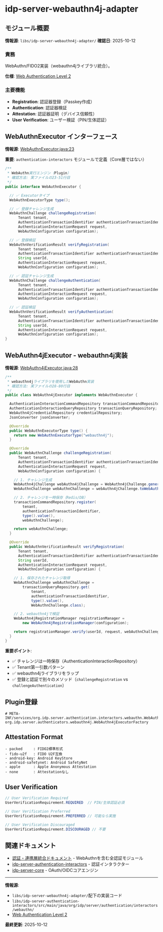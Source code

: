 # idp-server-webauthn4j-adapter

## モジュール概要

**情報源**: `libs/idp-server-webauthn4j-adapter/`
**確認日**: 2025-10-12

### 責務

WebAuthn/FIDO2実装（webauthn4jライブラリ統合）。

**仕様**: [Web Authentication Level 2](https://www.w3.org/TR/webauthn-2/)

### 主要機能

- **Registration**: 認証器登録（Passkey作成）
- **Authentication**: 認証器検証
- **Attestation**: 認証器証明（デバイス信頼性）
- **User Verification**: ユーザー検証（PIN/生体認証）

## WebAuthnExecutor インターフェース

**情報源**: [WebAuthnExecutor.java:23](../../../libs/idp-server-authentication-interactors/src/main/java/org/idp/server/authentication/interactors/webauthn/WebAuthnExecutor.java#L23)

**重要**: `authentication-interactors` モジュールで定義（Core層ではない）

```java
/**
 * WebAuthn実行エンジン（Plugin）
 * 確認方法: 実ファイルの23-51行目
 */
public interface WebAuthnExecutor {

  // ✅ Executorタイプ
  WebAuthnExecutorType type();

  // ✅ 登録チャレンジ生成
  WebAuthnChallenge challengeRegistration(
      Tenant tenant,
      AuthenticationTransactionIdentifier authenticationTransactionIdentifier,
      AuthenticationInteractionRequest request,
      WebAuthnConfiguration configuration);

  // ✅ 登録検証
  WebAuthnVerificationResult verifyRegistration(
      Tenant tenant,
      AuthenticationTransactionIdentifier authenticationTransactionIdentifier,
      String userId,
      AuthenticationInteractionRequest request,
      WebAuthnConfiguration configuration);

  // ✅ 認証チャレンジ生成
  WebAuthnChallenge challengeAuthentication(
      Tenant tenant,
      AuthenticationTransactionIdentifier authenticationTransactionIdentifier,
      AuthenticationInteractionRequest request,
      WebAuthnConfiguration configuration);

  // ✅ 認証検証
  WebAuthnVerificationResult verifyAuthentication(
      Tenant tenant,
      AuthenticationTransactionIdentifier authenticationTransactionIdentifier,
      String userId,
      AuthenticationInteractionRequest request,
      WebAuthnConfiguration configuration);
}
```

## WebAuthn4jExecutor - webauthn4j実装

**情報源**: [WebAuthn4jExecutor.java:28](../../../libs/idp-server-webauthn4j-adapter/src/main/java/org/idp/server/authenticators/webauthn4j/WebAuthn4jExecutor.java#L28)

```java
/**
 * webauthn4jライブラリを使用したWebAuthn実装
 * 確認方法: 実ファイルの28-80行目
 */
public class WebAuthn4jExecutor implements WebAuthnExecutor {

  AuthenticationInteractionCommandRepository transactionCommandRepository;
  AuthenticationInteractionQueryRepository transactionQueryRepository;
  WebAuthn4jCredentialRepository credentialRepository;
  JsonConverter jsonConverter;

  @Override
  public WebAuthnExecutorType type() {
    return new WebAuthnExecutorType("webauthn4j");
  }

  @Override
  public WebAuthnChallenge challengeRegistration(
      Tenant tenant,
      AuthenticationTransactionIdentifier authenticationTransactionIdentifier,
      AuthenticationInteractionRequest request,
      WebAuthnConfiguration configuration) {

    // 1. チャレンジ生成
    WebAuthn4jChallenge webAuthn4jChallenge = WebAuthn4jChallenge.generate();
    WebAuthnChallenge webAuthnChallenge = webAuthn4jChallenge.toWebAuthnChallenge();

    // 2. チャレンジを一時保存（Redis/DB）
    transactionCommandRepository.register(
        tenant,
        authenticationTransactionIdentifier,
        type().value(),
        webAuthnChallenge);

    return webAuthnChallenge;
  }

  @Override
  public WebAuthnVerificationResult verifyRegistration(
      Tenant tenant,
      AuthenticationTransactionIdentifier authenticationTransactionIdentifier,
      String userId,
      AuthenticationInteractionRequest request,
      WebAuthnConfiguration configuration) {

    // 1. 保存されたチャレンジ取得
    WebAuthnChallenge webAuthnChallenge =
        transactionQueryRepository.get(
            tenant,
            authenticationTransactionIdentifier,
            type().value(),
            WebAuthnChallenge.class);

    // 2. webauthn4jで検証
    WebAuthn4jRegistrationManager registrationManager =
        new WebAuthn4jRegistrationManager(configuration);

    return registrationManager.verify(userId, request, webAuthnChallenge);
  }
}
```

**重要ポイント**:
- ✅ チャレンジは一時保存（AuthenticationInteractionRepository）
- ✅ Tenant第一引数パターン
- ✅ webauthn4jライブラリをラップ
- ✅ 登録と認証で別々のメソッド（`challengeRegistration` vs `challengeAuthentication`）

## Plugin登録

```
# META-INF/services/org.idp.server.authentication.interactors.webauthn.WebAuthnExecutorFactory
org.idp.server.authenticators.webauthn4j.WebAuthn4jExecutorFactory
```

## Attestation Format

```
- packed     : FIDO2標準形式
- fido-u2f   : FIDO U2F互換
- android-key: Android KeyStore
- android-safetynet: Android SafetyNet
- apple      : Apple Anonymous Attestation
- none       : Attestationなし
```

## User Verification

```java
// User Verification Required
UserVerificationRequirement.REQUIRED  // PIN/生体認証必須

// User Verification Preferred
UserVerificationRequirement.PREFERRED // 可能なら実施

// User Verification Discouraged
UserVerificationRequirement.DISCOURAGED // 不要
```

## 関連ドキュメント

- [認証・連携層統合ドキュメント](./ai-40-authentication-federation.md) - WebAuthnを含む全認証モジュール
- [idp-server-authentication-interactors](./authentication-federation.md#idp-server-authentication-interactors) - 認証インタラクター
- [idp-server-core](./ai-11-core.md) - OAuth/OIDCコアエンジン

---

**情報源**:
- `libs/idp-server-webauthn4j-adapter/`配下の実装コード
- `libs/idp-server-authentication-interactors/src/main/java/org/idp/server/authentication/interactors/webauthn/`
- [Web Authentication Level 2](https://www.w3.org/TR/webauthn-2/)

**最終更新**: 2025-10-12
